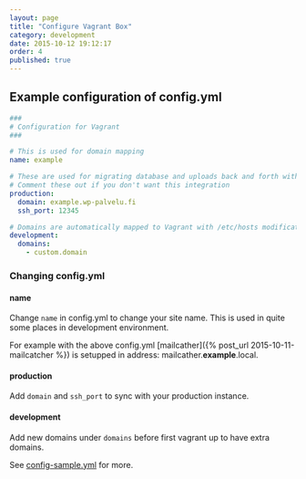 ```yaml
---
layout: page
title: "Configure Vagrant Box"
category: development
date: 2015-10-12 19:12:17
order: 4
published: true
---
```


## Example configuration of config.yml

```yaml
###
# Configuration for Vagrant
###

# This is used for domain mapping 
name: example

# These are used for migrating database and uploads back and forth with production
# Comment these out if you don't want this integration
production:
  domain: example.wp-palvelu.fi
  ssh_port: 12345

# Domains are automatically mapped to Vagrant with /etc/hosts modifications
development:
  domains:
    - custom.domain
```

### Changing config.yml
#### name

Change `name` in config.yml to change your site name. This is used in quite some places in development environment.

For example with the above config.yml [mailcather]({% post_url 2015-10-11-mailcatcher %}) is setupped in address: mailcather.**example**.local.

#### production
Add `domain` and `ssh_port` to sync with your production instance.

#### development
Add new domains under `domains` before first vagrant up to have extra domains.

See [config-sample.yml](https://github.com/Seravo/wordpress/blob/master/config-sample.yml) for more.